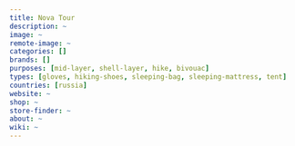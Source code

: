 ```yaml
---
title: Nova Tour
description: ~
image: ~
remote-image: ~
categories: []
brands: []
purposes: [mid-layer, shell-layer, hike, bivouac]
types: [gloves, hiking-shoes, sleeping-bag, sleeping-mattress, tent]
countries: [russia]
website: ~
shop: ~
store-finder: ~
about: ~
wiki: ~
---
```

